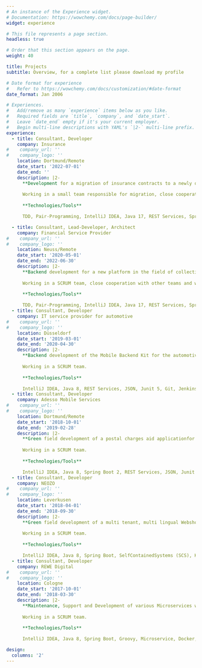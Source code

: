 ```yaml
---
# An instance of the Experience widget.
# Documentation: https://wowchemy.com/docs/page-builder/
widget: experience

# This file represents a page section.
headless: true

# Order that this section appears on the page.
weight: 40

title: Projects
subtitle: Overview, for a complete list please download my profile

# Date format for experience
#   Refer to https://wowchemy.com/docs/customization/#date-format
date_format: Jan 2006

# Experiences.
#   Add/remove as many `experience` items below as you like.
#   Required fields are `title`, `company`, and `date_start`.
#   Leave `date_end` empty if it's your current employer.
#   Begin multi-line descriptions with YAML's `|2-` multi-line prefix.
experience:
  - title: Consultant, Developer
    company: Insurance
#    company_url: ''
#    company_logo: ''
    location: Dortmund/Remote
    date_start: '2022-07-01'
    date_end: ''
    description: |2-
      **Development for a migration of insurance contracts to a newly developed platform**
      
      Working in a small team responsible for migration, close cooperation with the team developing the new platform. Coordination of efforts to inform surrounding systems about migration. Architectural design and implementation, concepts for staging, automation of build and deployment processes, batch processing, performance and high data throughput.
        
      **Technologies/Tools**

      TDD, Pair-Programming, IntelliJ IDEA, Java 17, REST Services, SpringBoot 2, Docker, OpenAPI, OAuth, Openid-Connect, JUnit5, PostgrSQL, DB2, Maven, Git, Jenkins, Sonar, JIRA, Confluence, Asciidoc

  - title: Consultant, Lead-Developer, Architect
    company: Financial Service Provider
#    company_url: ''
#    company_logo: ''
    location: Neuss/Remote
    date_start: '2020-05-01'
    date_end: '2022-06-30'
    description: |2-
      **Backend development for a new platform in the field of collection agencies**
      
      Working in a SCRUM team, close cooperation with other teams and with the customer, coordination of joint development efforts. Architectural design and implementation, concepts for staging, automation of build and deployment processes with Jenkins (CI/CD).
        
      **Technologies/Tools**

      TDD, Pair-Programming, IntelliJ IDEA, Java 17, REST Services, SpringBoot 2, Docker, Kubernetes, Helm-Charts, OpenAPI, HashiCorp Vault, OAuth, Openid-Connect, JUnit5, Gauge, MongoDB, Maven, Git, Jenkins, Sonar, JIRA, Confluence, Azure, Rancher, OTC, Asciidoc        
  - title: Consultant, Developer
    company: IT service provider for automotive
#    company_url: ''
#    company_logo: ''
    location: Düsseldorf
    date_start: '2019-03-01'
    date_end: '2020-04-30'
    description: |2-
      **Backend development of the Mobile Backend Kit for the automotive industry**
      
      Working in a SCRUM team.
        
      **Technologies/Tools**

      IntelliJ IDEA, Java 8, REST Services, JSON, Junit 5, Git, Jenkins, JIRA, Confluence, Sonar, Kubernetes, FitNesse        
  - title: Consultant, Developer
    company: Adesso Mobile Services
#    company_url: ''
#    company_logo: ''
    location: Dortmund/Remote
    date_start: '2018-10-01'
    date_end: '2019-02-28'
    description: |2-
      **Green field development of a postal charges aid applicationfor Deutsche Post**
      
      Working in a SCRUM team.
        
      **Technologies/Tools**

      IntelliJ IDEA, Java 8, Spring Boot 2, REST Services, JSON, Junit 5, Git, Jenkins, JIRA, Confluence, Sonar, TeamCity        
  - title: Consultant, Developer
    company: NEOZO
#    company_url: ''
#    company_logo: ''
    location: Leverkusen
    date_start: '2018-04-01'
    date_end: '2018-09-30'
    description: |2-
      **Green field development of a multi tenant, multi lingual Webshop for a big player in the area of Office and Storage Equipment**
      
      Working in a SCRUM team.
        
      **Technologies/Tools**

      IntelliJ IDEA, Java 8, Spring Boot, SelfContainedSystems (SCS), Kafka, REST, JSON, Freemarker, Bootstrap, Gradle, JUnit, Git, Jenkins, JIRA, Confluence, Sonar        
  - title: Consultant, Developer
    company: REWE Digital
#    company_url: ''
#    company_logo: ''
    location: Cologne
    date_start: '2017-10-01'
    date_end: '2018-03-30'
    description: |2-
      **Maintenance, Support and Development of various Microservices with E-Commerce Tribe for shop.rewe.de**
      
      Working in a SCRUM team.
        
      **Technologies/Tools**

      IntelliJ IDEA, Java 8, Spring Boot, Groovy, Microservice, Docker, Kafka, REST, JSON, Maven, Gradle, JUnit, Spock, Git, Jenkins, JIRA, Confluence        

design:
  columns: '2'
---
```


